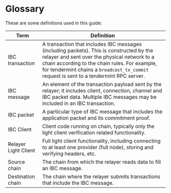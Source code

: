 # Glossary

These are some definitions used in this guide:

| Term | Definition |
|------|------------|
|IBC transaction| A transaction that includes IBC messages (including packets). This is constructed by the relayer and sent over the physical network to a chain according to the chain rules. For example, for tendermint chains a `broadcast_tx_commit` request is sent to a tendermint RPC server.|
|IBC message| An element of the transaction payload sent by the relayer; it includes client, connection, channel and IBC packet data. Multiple IBC messages may be included in an IBC transaction.|
|IBC packet| A particular type of IBC message that includes the application packet and its commitment proof.|
|IBC Client| Client code running on chain, typically only the light client verification related functionality.|
|Relayer Light Client| Full light client functionality, including connecting to at least one provider (full node), storing and verifying headers, etc.|
|Source chain| The chain from which the relayer reads data to fill an IBC message.|
|Destination chain| The chain where the relayer submits transactions that include the IBC message.|
